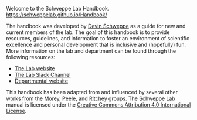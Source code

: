 Welcome to the Schweppe Lab Handbook. 
https://schweppelab.github.io/Handbook/

The handbook was developed by [Devin Schweppe](https://www.schweppelab.org/) as a guide for new and current members of the lab. The goal of this handbook is to provide resources, guidelines, and information to foster an environment of scientific excellence and personal development that is inclusive and (hopefully) fun. More information on the lab and department can be found through the following resources:

* [The Lab website](https://www.schweppelab.org)
* [The Lab Slack Channel](https://schweppelab.slack.com/)
* [Departmental website](https://www.gs.washington.edu/)

This handbook has been adapted from and influenced by several other works from the [ Morey](https://ccmorey.github.io/labHandbook/index.html), [ Peele](https://github.com/jpeelle/peellelab_manual/blob/master/peellelab_manual.pdf), and [Ritchey](http://www.thememolab.org/resources/) groups. The Schweppe Lab manual is licensed under the [Creative Commons Attribution 4.0 International License](https://creativecommons.org/licenses/by/4.0/).
